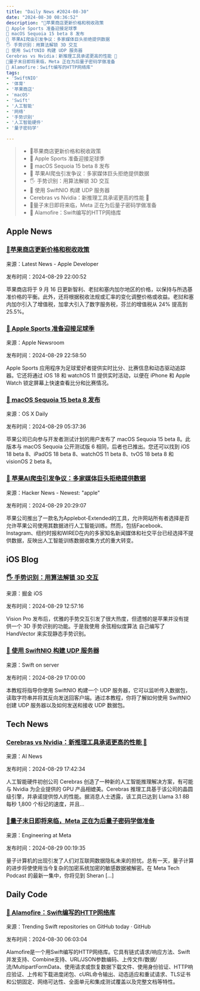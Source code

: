 ```yaml
---
title: "Daily News #2024-08-30"
date: "2024-08-30 08:36:52"
description: "🎉苹果商店更新价格和税收政策
🏈 Apple Sports 准备迎接足球季
🍎 macOS Sequoia 15 beta 8 发布
🤖 苹果AI爬虫引发争议：多家媒体巨头拒绝提供数据
🖐️ 手势识别：用算法解锁 3D 交互
🎉 使用 SwiftNIO 构建 UDP 服务器
Cerebras vs Nvidia：新推理工具承诺更高的性能 🚀
🤔量子末日即将来临，Meta 正在为后量子密码学做准备
🌟 Alamofire：Swift编写的HTTP网络库"
tags: 
- 'SwiftNIO'
- '体育'
- '苹果商店'
- 'macOS'
- 'Swift'
- '人工智能'
- '网络'
- '手势识别'
- '人工智能硬件'
- '量子密码学'

---
```


> - 🎉苹果商店更新价格和税收政策
> - 🏈 Apple Sports 准备迎接足球季
> - 🍎 macOS Sequoia 15 beta 8 发布
> - 🤖 苹果AI爬虫引发争议：多家媒体巨头拒绝提供数据
> - 🖐️ 手势识别：用算法解锁 3D 交互
> - 🎉 使用 SwiftNIO 构建 UDP 服务器
> - Cerebras vs Nvidia：新推理工具承诺更高的性能 🚀
> - 🤔量子末日即将来临，Meta 正在为后量子密码学做准备
> - 🌟 Alamofire：Swift编写的HTTP网络库

## Apple News

### [🎉苹果商店更新价格和税收政策](https://developer.apple.com/news/?id=rob1vlg0)

来源：Latest News - Apple Developer

发布时间：2024-08-29 22:00:52

苹果商店将于 9 月 16 日更新智利、老挝和塞内加尔地区的价格，以保持与所选基准价格的平衡。此外，还将根据税收法规或汇率的变化调整价格或收益。老挝和塞内加尔引入了增值税，加拿大引入了数字服务税，芬兰的增值税从 24% 提高到 25.5%。

### [🏈 Apple Sports 准备迎接足球季](https://www.apple.com/newsroom/2024/08/apple-sports-is-ready-for-football-season/)

来源：Apple Newsroom

发布时间：2024-08-29 22:58:50

Apple Sports 应用程序为足球爱好者提供实时比分、比赛信息和动态驱动追踪器。它还将通过 iOS 18 和 watchOS 11 提供实时活动，以便在 iPhone 和 Apple Watch 锁定屏幕上快速查看比分和比赛情况。

### [🍎 macOS Sequoia 15 beta 8 发布](https://osxdaily.com/2024/08/28/macos-sequoia-15-beta-8-available-to-download/)

来源：OS X Daily

发布时间：2024-08-29 05:37:36

苹果公司已向参与开发者测试计划的用户发布了 macOS Sequoia 15 beta 8。此版本与 macOS Sequoia 公开测试版 6 相同，后者也已推出。您还可以找到 iOS 18 beta 8、iPadOS 18 beta 8、watchOS 11 beta 8、tvOS 18 beta 8 和 visionOS 2 beta 8。

### [🤖 苹果AI爬虫引发争议：多家媒体巨头拒绝提供数据](https://www.wired.com/story/applebot-extended-apple-ai-scraping/)

来源：Hacker News - Newest: "apple"

发布时间：2024-08-29 20:29:07

苹果公司推出了一款名为Applebot-Extended的工具，允许网站所有者选择是否允许苹果公司使用其数据进行人工智能训练。然而，包括Facebook、Instagram、纽约时报和WIRED在内的多家知名新闻媒体和社交平台已经选择不提供数据，反映出人工智能训练数据收集方式的重大转变。

## iOS Blog

### [🖐️ 手势识别：用算法解锁 3D 交互](https://juejin.cn/post/7408086889591390262)

来源：掘金 iOS

发布时间：2024-08-29 12:57:16

Vision Pro 发布后，优雅的手势交互引发了很大热度，但遗憾的是苹果并没有提供一个 3D 手势识别的功能。于是我使用 余弦相似度算法 自己编写了 HandVector 来实现静态手势识别。

### [🎉 使用 SwiftNIO 构建 UDP 服务器](https://swiftonserver.com/working-with-udp-in-swiftnio/)

来源：Swift on server

发布时间：2024-08-29 17:00:00

本教程将指导你使用 SwiftNIO 构建一个 UDP 服务器，它可以监听传入数据包，读取字符串并将其反向发送回客户端。通过本教程，你将了解如何使用 SwiftNIO 创建 UDP 服务器以及如何发送和接收 UDP 数据包。

## Tech News

### [Cerebras vs Nvidia：新推理工具承诺更高的性能 🚀](https://www.artificialintelligence-news.com/news/cerebras-vs-nvidia-inference-tool-promises-higher-performance/?utm_source=rss&utm_medium=rss&utm_campaign=cerebras-vs-nvidia-inference-tool-promises-higher-performance)

来源：AI News

发布时间：2024-08-29 17:42:34

人工智能硬件初创公司 Cerebras 创造了一种新的人工智能推理解决方案，有可能与 Nvidia 为企业提供的 GPU 产品相媲美。Cerebras 推理工具基于该公司的晶圆级引擎，并承诺提供惊人的性能。据消息人士透露，该工具已达到 Llama 3.1 8B 每秒 1,800 个标记的速度，并且...

### [🤔量子末日即将来临，Meta 正在为后量子密码学做准备](https://engineering.fb.com/2024/08/28/security/post-quantum-cryptography-meta/)

来源：Engineering at Meta

发布时间：2024-08-29 00:19:35

量子计算机的出现引发了人们对互联网数据隐私未来的担忧。总有一天，量子计算的进步将使使用当今复杂的加密系统加密的敏感数据被解密。在 Meta Tech Podcast 的最新一集中，你将见到 Sheran [...]

## Daily Code

### [🌟 Alamofire：Swift编写的HTTP网络库](https://github.com/Alamofire/Alamofire)

来源：Trending Swift repositories on GitHub today · GitHub

发布时间：2024-08-30 06:03:04

Alamofire是一个用Swift编写的HTTP网络库。它具有链式请求/响应方法、Swift并发支持、Combine支持、URL/JSON参数编码、上传文件/数据/流/MultipartFormData、使用请求或恢复数据下载文件、使用身份验证、HTTP响应验证、上传和下载进度闭包、cURL命令输出、动态适应和重试请求、TLS证书和公钥固定、网络可达性、全面单元和集成测试覆盖以及完整文档等特性。
